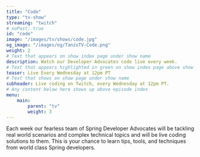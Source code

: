 ```yaml
---
title: "Code"
type: "tv-show"
streaming: "twitch"
# noPast: true
id: "code"
image: "/images/tv/shows/code.jpg"
og_image: "/images/og/TanzuTV-Code.png"
weight: 2
# Text that appears on show index page under show name
description: Watch our Developer Advocates code live every week.
# Text that appears highlighted in green on show index page above show name
teaser: Live Every Wednesday at 12pm PT
# Text that shows on show page under show name
subheader: Live coding on Twitch, every Wednesday at 12pm PT.
# Any content below here shows up above episode index
menu:
    main:
        parent: "tv"
        weight: 3
---
```


Each week our fearless team of Spring Developer Advocates will be tackling real world scenarios and complex technical topics and will be live coding solutions to them. This is your chance to learn tips, tools, and techniques from world class Spring developers.